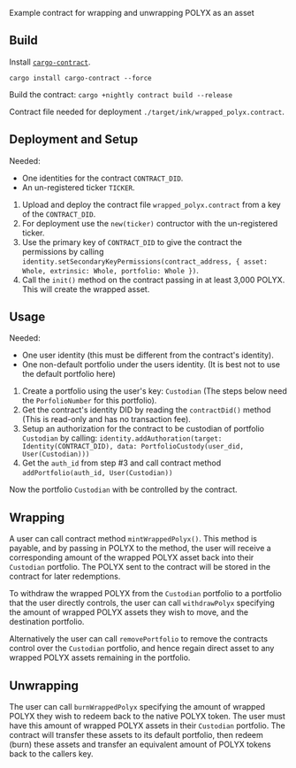 Example contract for wrapping and unwrapping POLYX as an asset

## Build

Install [`cargo-contract`](https://github.com/paritytech/cargo-contract).
```
cargo install cargo-contract --force
```

Build the contract:
`cargo +nightly contract build --release`

Contract file needed for deployment `./target/ink/wrapped_polyx.contract`.

## Deployment and Setup

Needed:
* One identities for the contract `CONTRACT_DID`.
* An un-registered ticker `TICKER`.

1. Upload and deploy the contract file `wrapped_polyx.contract` from a key of the `CONTRACT_DID`.
2. For deployment use the `new(ticker)` contructor with the un-registered ticker.
3. Use the primary key of `CONTRACT_DID` to give the contract the permissions by calling `identity.setSecondaryKeyPermissions(contract_address, { asset: Whole, extrinsic: Whole, portfolio: Whole })`.
4. Call the `init()` method on the contract passing in at least 3,000 POLYX.  This will create the wrapped asset.

## Usage

Needed:
* One user identity (this must be different from the contract's identity).
* One non-default portfolio under the users identity.  (It is best not to use the default portfolio here)

1. Create a portfolio using the user's key: `Custodian` (The steps below need the `PorfolioNumber` for this portfolio).
2. Get the contract's identity DID by reading the `contractDid()` method (This is read-only and has no transaction fee).
3. Setup an authorization for the contract to be custodian of portfolio `Custodian` by calling: `identity.addAuthoration(target: Identity(CONTRACT_DID), data: PortfolioCustody(user_did, User(Custodian)))`
4. Get the `auth_id` from step #3 and call contract method `addPortfolio(auth_id, User(Custodian))`

Now the portfolio `Custodian` with be controlled by the contract.

## Wrapping

A user can call contract method `mintWrappedPolyx()`. This method is payable, and by passing in POLYX to the method, the user will receive a corresponding amount of the wrapped POLYX asset back into their `Custodian` portfolio. The POLYX sent to the contract will be stored in the contract for later redemptions.

To withdraw the wrapped POLYX from the `Custodian` portfolio to a portfolio that the user directly controls, the user can call `withdrawPolyx` specifying the amount of wrapped POLYX assets they wish to move, and the destination portfolio.

Alternatively the user can call `removePortfolio` to remove the contracts control over the `Custodian` portfolio, and hence regain direct asset to any wrapped POLYX assets remaining in the portfolio.

## Unwrapping

The user can call `burnWrappedPolyx` specifying the amount of wrapped POLYX they wish to redeem back to the native POLYX token. The user must have this amount of wrapped POLYX assets in their `Custodian` portfolio. The contract will transfer these assets to its default portfolio, then redeem (burn) these assets and transfer an equivalent amount of POLYX tokens back to the callers key.